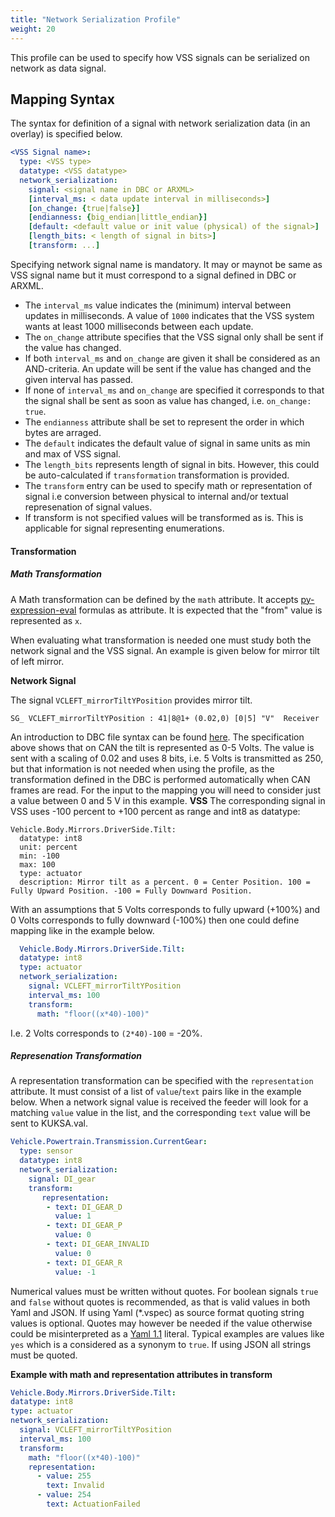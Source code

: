 ```yaml
---
title: "Network Serialization Profile"
weight: 20
---
```


This profile can be used to specify how VSS signals can be serialized on network as data signal.

## Mapping Syntax

The syntax for definition of a signal with network serialization data (in an overlay) is specified below.

```yaml
<VSS Signal name>:
  type: <VSS type>
  datatype: <VSS datatype>
  network_serialization:
    signal: <signal name in DBC or ARXML>
    [interval_ms: < data update interval in milliseconds>]
    [on_change: {true|false}]
    [endianness: {big_endian|little_endian}]
    [default: <default value or init value (physical) of the signal>]
    [length_bits: < length of signal in bits>]
    [transform: ...]
```

Specifying network signal name is mandatory. It may or maynot be same as VSS signal name but it must correspond to a signal defined in DBC or ARXML.

- The `interval_ms` value indicates the (minimum) interval between updates in milliseconds. A value of `1000` indicates that the VSS system wants at least 1000 milliseconds between each update.
- The `on_change` attribute specifies that the VSS signal only shall be sent if the value has changed.
- If both `interval_ms` and `on_change` are given it shall be considered as an AND-criteria. An update will be sent if the value has changed and the given interval has passed.
- If none of `interval_ms` and `on_change` are specified it corresponds to that the signal shall be sent as soon as value has changed, i.e. `on_change: true`.
- The `endianness` attribute shall be set to represent the order in which bytes are arraged.
- The `default` indicates the default value of signal in same units as min and max of VSS signal.
- The `length_bits` represents length of signal in bits. However, this could be auto-calculated if `transformation` transformation is provided.
- The `transform` entry can be used to specify math or representation of signal i.e conversion between physical to internal and/or textual represenation of signal values.
- If transform is not specified values will be transformed as is. This is applicable for signal representing enumerations.

#### Transformation
##### Math Transformation
A Math transformation can be defined by the `math` attribute.
It accepts [py-expression-eval](https://github.com/AxiaCore/py-expression-eval/) formulas as attribute.
It is expected that the "from" value is represented as `x`.

When evaluating what transformation is needed one must study both the network signal and the VSS signal. An example is given below for mirror tilt of left mirror.

**Network Signal**

The signal `VCLEFT_mirrorTiltYPosition` provides mirror tilt.

```
SG_ VCLEFT_mirrorTiltYPosition : 41|8@1+ (0.02,0) [0|5] "V"  Receiver
```
An introduction to DBC file syntax can be found [here](https://www.csselectronics.com/pages/can-dbc-file-database-intro).
The specification above shows that on CAN the tilt is represented as 0-5 Volts.
The value is sent with a scaling of 0.02 and uses 8 bits, i.e. 5 Volts is transmitted as 250,
but that information is not needed when using the profile,
as the transformation defined in the DBC is performed automatically when CAN frames are read.
For the input to the mapping you will need to consider just a value between 0 and 5 V in this example.
**VSS**
The corresponding signal in VSS uses -100 percent to +100 percent as range and int8 as datatype:
```
Vehicle.Body.Mirrors.DriverSide.Tilt:
  datatype: int8
  unit: percent
  min: -100
  max: 100
  type: actuator
  description: Mirror tilt as a percent. 0 = Center Position. 100 = Fully Upward Position. -100 = Fully Downward Position.
```
With an assumptions that 5 Volts corresponds to fully upward (+100%) and 0 Volts corresponds to
fully downward (-100%) then one could define mapping like in the example below.
```yaml
  Vehicle.Body.Mirrors.DriverSide.Tilt:
  datatype: int8
  type: actuator
  network_serialization:
    signal: VCLEFT_mirrorTiltYPosition
    interval_ms: 100
    transform:
      math: "floor((x*40)-100)"
```

I.e. 2 Volts corresponds to `(2*40)-100` = -20%.

##### Represenation Transformation
A representation transformation can be specified with the `representation` attribute.
It must consist of a list of `value`/`text` pairs like in the example below.
When a network signal value is received the feeder will look for a matching `value` value in the list,
and the corresponding `text` value will be sent to KUKSA.val.

```yaml
Vehicle.Powertrain.Transmission.CurrentGear:
  type: sensor
  datatype: int8
  network_serialization:
    signal: DI_gear
    transform:
       representation:
        - text: DI_GEAR_D
          value: 1
        - text: DI_GEAR_P
          value: 0
        - text: DI_GEAR_INVALID
          value: 0
        - text: DI_GEAR_R
          value: -1
```
Numerical values must be written without quotes.
For boolean signals `true` and `false` without quotes is recommended, as that is valid values in both Yaml and JSON.
If using Yaml (*.vspec) as source format quoting string values is optional.
Quotes may however be needed if the value otherwise could be misinterpreted as a [Yaml 1.1](https://yaml.org/type/bool.html)
literal. Typical examples are values like `yes` which is a considered as a synonym to `true`.
If using JSON all strings must be quoted.

**Example with math and representation attributes in transform**
```yaml
Vehicle.Body.Mirrors.DriverSide.Tilt:
datatype: int8
type: actuator
network_serialization:
  signal: VCLEFT_mirrorTiltYPosition
  interval_ms: 100
  transform:
    math: "floor((x*40)-100)"
    representation:
      - value: 255
        text: Invalid
      - value: 254
        text: ActuationFailed
```
